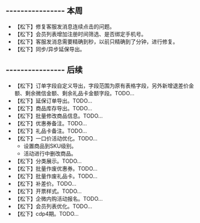 ## ---------------- 本周
* 【松下】修复客服发消息连续点击的问题。
* 【松下】会员列表增加注册时间筛选、是否绑定手机号。
* 【松下】客服发消息需要精确到秒，以前只精确到了分钟，进行修复。
* 【松下】同步/异步延保导出。

## ---------------- 后续
* 【松下】订单字段自定义导出，字段范围为原有表格字段，另外新增退差价金额、剩余微信金额、剩余礼品卡金额字段。TODO...
* 【松下】延保订单导出。TODO...
* 【松下】商品库存导出。TODO...
* 【松下】批量修改商品信息。TODO...
* 【松下】优惠券备注。TODO...
* 【松下】礼品卡备注。TODO...
* 【松下】一口价活动优化。TODO...
  - 设置商品到SKU级别。
  - 活动进行中删改商品。
* 【松下】分类展示。TODO...
* 【松下】批量作废优惠券。TODO...
* 【松下】批量作废礼品卡。TODO...
* 【松下】补差价。TODO...
* 【松下】开票样式。TODO...
* 【松下】企微内购活动报名。TODO...
* 【松下】会员列表优化。TODO...
* 【松下】cdp4期。TODO...
